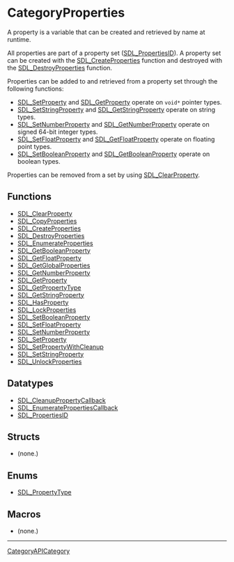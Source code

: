 # CategoryProperties

A property is a variable that can be created and retrieved by name at runtime.

All properties are part of a property set ([SDL_PropertiesID](SDL_PropertiesID)). A property set can be created with the [SDL_CreateProperties](SDL_Createproperties) function and destroyed with the [SDL_DestroyProperties](SDL_DestroyProperties) function.

Properties can be added to and retrieved from a property set through the following functions:

- [SDL_SetProperty](SDL_SetProperty) and [SDL_GetProperty](SDL_GetProperty) operate on `void*` pointer types.
- [SDL_SetStringProperty](SDL_SetStringProperty) and [SDL_GetStringProperty](SDL_GetStringProperty) operate on string types.
- [SDL_SetNumberProperty](SDL_SetNumberProperty) and [SDL_GetNumberProperty](SDL_GetNumberProperty) operate on signed 64-bit integer types.
- [SDL_SetFloatProperty](SDL_SetFloatProperty) and [SDL_GetFloatProperty](SDL_GetFloatProperty) operate on floating point types.
- [SDL_SetBooleanProperty](SDL_SetBooleanProperty) and [SDL_GetBooleanProperty](SDL_GetBooleanProperty) operate on boolean types.

Properties can be removed from a set by using [SDL_ClearProperty](SDL_ClearProperty).

<!-- END CATEGORY DOCUMENTATION -->

## Functions

<!-- DO NOT HAND-EDIT CATEGORY LISTS, THEY ARE AUTOGENERATED AND WILL BE OVERWRITTEN, BASED ON TAGS IN INDIVIDUAL PAGE FOOTERS. EDIT THOSE INSTEAD. -->
<!-- BEGIN CATEGORY LIST: CategoryProperties, CategoryAPIFunction -->
- [SDL_ClearProperty](SDL_ClearProperty)
- [SDL_CopyProperties](SDL_CopyProperties)
- [SDL_CreateProperties](SDL_CreateProperties)
- [SDL_DestroyProperties](SDL_DestroyProperties)
- [SDL_EnumerateProperties](SDL_EnumerateProperties)
- [SDL_GetBooleanProperty](SDL_GetBooleanProperty)
- [SDL_GetFloatProperty](SDL_GetFloatProperty)
- [SDL_GetGlobalProperties](SDL_GetGlobalProperties)
- [SDL_GetNumberProperty](SDL_GetNumberProperty)
- [SDL_GetProperty](SDL_GetProperty)
- [SDL_GetPropertyType](SDL_GetPropertyType)
- [SDL_GetStringProperty](SDL_GetStringProperty)
- [SDL_HasProperty](SDL_HasProperty)
- [SDL_LockProperties](SDL_LockProperties)
- [SDL_SetBooleanProperty](SDL_SetBooleanProperty)
- [SDL_SetFloatProperty](SDL_SetFloatProperty)
- [SDL_SetNumberProperty](SDL_SetNumberProperty)
- [SDL_SetProperty](SDL_SetProperty)
- [SDL_SetPropertyWithCleanup](SDL_SetPropertyWithCleanup)
- [SDL_SetStringProperty](SDL_SetStringProperty)
- [SDL_UnlockProperties](SDL_UnlockProperties)
<!-- END CATEGORY LIST -->

## Datatypes

<!-- DO NOT HAND-EDIT CATEGORY LISTS, THEY ARE AUTOGENERATED AND WILL BE OVERWRITTEN, BASED ON TAGS IN INDIVIDUAL PAGE FOOTERS. EDIT THOSE INSTEAD. -->
<!-- BEGIN CATEGORY LIST: CategoryProperties, CategoryAPIDatatype -->
- [SDL_CleanupPropertyCallback](SDL_CleanupPropertyCallback)
- [SDL_EnumeratePropertiesCallback](SDL_EnumeratePropertiesCallback)
- [SDL_PropertiesID](SDL_PropertiesID)
<!-- END CATEGORY LIST -->

## Structs

<!-- DO NOT HAND-EDIT CATEGORY LISTS, THEY ARE AUTOGENERATED AND WILL BE OVERWRITTEN, BASED ON TAGS IN INDIVIDUAL PAGE FOOTERS. EDIT THOSE INSTEAD. -->
<!-- BEGIN CATEGORY LIST: CategoryProperties, CategoryAPIStruct -->
- (none.)
<!-- END CATEGORY LIST -->

## Enums

<!-- DO NOT HAND-EDIT CATEGORY LISTS, THEY ARE AUTOGENERATED AND WILL BE OVERWRITTEN, BASED ON TAGS IN INDIVIDUAL PAGE FOOTERS. EDIT THOSE INSTEAD. -->
<!-- BEGIN CATEGORY LIST: CategoryProperties, CategoryAPIEnum -->
- [SDL_PropertyType](SDL_PropertyType)
<!-- END CATEGORY LIST -->

## Macros

<!-- DO NOT HAND-EDIT CATEGORY LISTS, THEY ARE AUTOGENERATED AND WILL BE OVERWRITTEN, BASED ON TAGS IN INDIVIDUAL PAGE FOOTERS. EDIT THOSE INSTEAD. -->
<!-- BEGIN CATEGORY LIST: CategoryProperties, CategoryAPIMacro -->
- (none.)
<!-- END CATEGORY LIST -->


----
[CategoryAPICategory](CategoryAPICategory)


